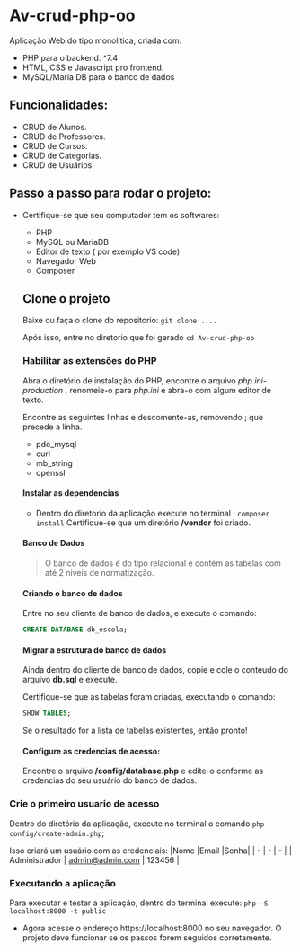 # Av-crud-php-oo

Aplicação Web do tipo monolitica, criada com:
- PHP para o backend. ^7.4
- HTML, CSS e Javascript pro frontend.
- MySQL/Maria DB para o banco de dados

## Funcionalidades:
 - CRUD de Alunos.
 - CRUD de Professores.
 - CRUD  de Cursos.
 - CRUD de Categorias.
 - CRUD de Usuários.


## Passo a passo para rodar o projeto:

- Certifique-se que seu computador tem os softwares:
    - PHP
    - MySQL  ou MariaDB
    - Editor de texto ( por exemplo VS code)
    - Navegador Web
    - Composer

  ## Clone o projeto
  Baixe ou faça o clone do repositorio:
  `git clone ....`

  Após isso, entre no diretorio que foi gerado
  `cd Av-crud-php-oo`

  ### Habilitar as extensões do PHP
  Abra o diretório de instalação do PHP, encontre o arquivo *php.ini-production* , renomeie-o para *php.ini* e abra-o com algum editor de texto.

  Encontre as seguintes linhas e descomente-as, removendo ; que precede a linha.
    - pdo_mysql
    - curl 
    - mb_string
    - openssl 

  #### Instalar as dependencias 
  - Dentro do diretorio da aplicação execute no terminal :
  `composer install` 
  Certifique-se que um diretório **/vendor** foi criado.

  #### Banco de Dados

  > O banco de dados é do tipo relacional e contém as tabelas com até 2 niveis de normatização.

  #### Criando o banco de dados
  Entre no seu cliente de banco de dados, e execute o comando:
  ```sql 
  CREATE DATABASE db_escola;
  ```

  #### Migrar a estrutura do banco de dados

  Ainda dentro do cliente de banco de dados, copie e cole o conteudo do arquivo **db.sql** e execute.

  Certifique-se que as tabelas foram criadas, executando o comando:
  ```sql
  SHOW TABLES;
  ```
  Se o resultado for a lista de tabelas existentes, então pronto! 

  #### Configure as credencias de acesso:
  Encontre o arquivo **/config/database.php** e edite-o conforme as credencias do seu usuário do banco de dados.

 ### Crie o primeiro usuario de acesso
  Dentro do diretório da aplicação, execute no terminal o comando
  `php config/create-admin.php`;

  Isso criará um usuário com as credenciais:
      |Nome |Email |Senha|
      | -   |  -   |  -  |
      | Administrador | admin@admin.com | 123456 |


### Executando a aplicação

Para executar e testar a aplicação, dentro do terminal execute: 
`php -S localhost:8000 -t public`

- Agora acesse o endereço  https://localhost:8000 no seu navegador.
 O projeto deve funcionar se os passos forem seguidos corretamente.

